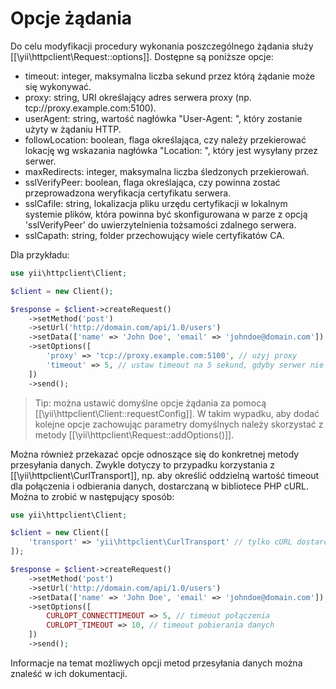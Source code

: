 Opcje żądania
=============

Do celu modyfikacji procedury wykonania poszczególnego żądania służy [[\yii\httpclient\Request::options]].
Dostępne są poniższe opcje:
 - timeout: integer, maksymalna liczba sekund przez którą żądanie może się wykonywać.
 - proxy: string, URI określający adres serwera proxy (np. tcp://proxy.example.com:5100).
 - userAgent: string, wartość nagłówka "User-Agent: ", który zostanie użyty w żądaniu HTTP.
 - followLocation: boolean, flaga określająca, czy należy przekierować lokację wg wskazania nagłówka "Location: ", który jest wysyłany przez serwer.
 - maxRedirects: integer, maksymalna liczba śledzonych przekierowań.
 - sslVerifyPeer: boolean, flaga określająca, czy powinna zostać przeprowadzona weryfikacja certyfikatu serwera.
 - sslCafile: string, lokalizacja pliku urzędu certyfikacji w lokalnym systemie plików, która powinna być skonfigurowana 
   w parze z opcją 'sslVerifyPeer' do uwierzytelnienia tożsamości zdalnego serwera.
 - sslCapath: string, folder przechowujący wiele certyfikatów CA.

Dla przykładu:

```php
use yii\httpclient\Client;

$client = new Client();

$response = $client->createRequest()
    ->setMethod('post')
    ->setUrl('http://domain.com/api/1.0/users')
    ->setData(['name' => 'John Doe', 'email' => 'johndoe@domain.com'])
    ->setOptions([
        'proxy' => 'tcp://proxy.example.com:5100', // użyj proxy
        'timeout' => 5, // ustaw timeout na 5 sekund, gdyby serwer nie odpowiadał
    ])
    ->send();
```

> Tip: można ustawić domyślne opcje żądania za pomocą [[\yii\httpclient\Client::requestConfig]]. W takim wypadku, aby 
  dodać kolejne opcje zachowując parametry domyślnych należy skorzystać z metody [[\yii\httpclient\Request::addOptions()]].

Można również przekazać opcje odnoszące się do konkretnej metody przesyłania danych. Zwykle dotyczy to przypadku 
korzystania z [[\yii\httpclient\CurlTransport]], np. aby określić oddzielną wartość timeout dla połączenia i odbierania 
danych, dostarczaną w bibliotece PHP cURL. Można to zrobić w następujący sposób:

```php
use yii\httpclient\Client;

$client = new Client([
    'transport' => 'yii\httpclient\CurlTransport' // tylko cURL dostarcza wymaganą przez nas opcję
]);

$response = $client->createRequest()
    ->setMethod('post')
    ->setUrl('http://domain.com/api/1.0/users')
    ->setData(['name' => 'John Doe', 'email' => 'johndoe@domain.com'])
    ->setOptions([
        CURLOPT_CONNECTTIMEOUT => 5, // timeout połączenia
        CURLOPT_TIMEOUT => 10, // timeout pobierania danych
    ])
    ->send();
```

Informacje na temat możliwych opcji metod przesyłania danych można znaleść w ich dokumentacji.

